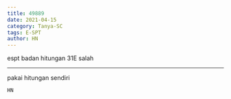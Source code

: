 ```yaml
---
title: 49889
date: 2021-04-15
category: Tanya-SC
tags: E-SPT
author: HN
---
```


espt badan hitungan 31E salah

---

pakai hitungan sendiri

`HN`
